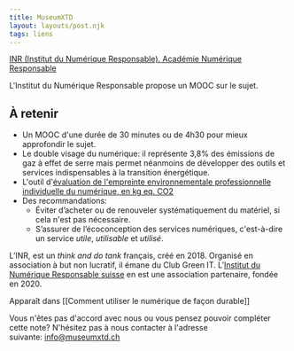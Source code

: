 ```yaml
---
title: MuseumXTD
layout: layouts/post.njk
tags: liens
---
```

[INR (Institut du Numérique Responsable). Académie Numérique Responsable](https://www.academie-nr.org/)

L'Institut du Numérique Responsable propose un MOOC sur le sujet. 

## À retenir
- Un MOOC d'une durée de 30 minutes ou de 4h30 pour mieux approfondir le sujet. 
- Le double visage du numérique: il représente 3,8% des émissions de gaz à effet de serre mais permet néanmoins de développer des outils et services indispensables à la transition énergétique.
- L'outil d'[évaluation de l'empreinte environnementale professionnelle individuelle du numérique, en kg eq. CO2](https://myimpact.isit-europe.org/fr/)
- Des recommandations: 
	- Éviter d’acheter ou de renouveler systématiquement du matériel, si cela n'est pas nécessaire.
	- S’assurer de l’écoconception des services numériques, c'est-à-dire un service *utile*, *utilisable* et *utilisé*.  

L’INR, est un *think and do tank* français, créé en 2018. Organisé en association à but non lucratif, il émane du Club Green IT. L’[Institut du Numérique Responsable suisse](https://institutnr-ch.org/) en est une association partenaire, fondée en 2020.  


Apparaît dans [[Comment utiliser le numérique de façon durable]]

Vous n'êtes pas d'accord avec nous ou vous pensez pouvoir compléter cette note? N'hésitez pas à nous contacter à l'adresse suivante: [info@museumxtd.ch](mailto:info@museumxtd.ch)